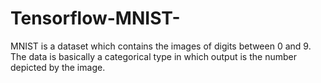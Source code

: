 # Tensorflow-MNIST-


MNIST is a dataset which contains the images of digits between 0 and 9. The data is basically a categorical type in which output is the number depicted by the image. 
